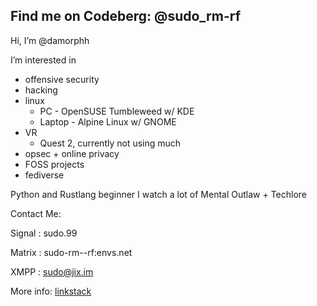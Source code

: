 ## Find me on Codeberg: @sudo_rm-rf

Hi, I’m @damorphh

I’m interested in 
- offensive security
- hacking
- linux
  - PC - OpenSUSE Tumbleweed w/ KDE
  - Laptop - Alpine Linux w/ GNOME
- VR
   - Quest 2, currently not using much
- opsec + online privacy
- FOSS projects
- fediverse

Python and Rustlang beginner
I watch a lot of Mental Outlaw + Techlore

Contact Me:

Signal
: sudo.99

Matrix
: sudo-rm--rf:envs.net

XMPP
: sudo@jix.im

More info:
[linkstack](https://linkstak.lgbt/@kali)
